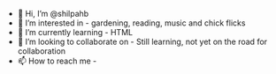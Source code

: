 - 👋 Hi, I’m @shilpahb
- 👀 I’m interested in - gardening, reading, music and chick flicks
- 🌱 I’m currently learning - HTML
- 💞️ I’m looking to collaborate on - Still learning, not yet on the road for collaboration
- 📫 How to reach me - 

<!---
shilpahb/shilpahb is a ✨ special ✨ repository because its `README.md` (this file) appears on your GitHub profile.
You can click the Preview link to take a look at your changes.
--->
